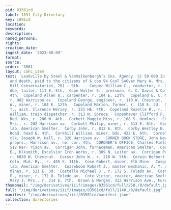 ```yaml
---
pid: 03561cd
label: 1891 City Directory
key: 1891cd
location: 
keywords: 
description: 
named_persons: 
rights: 
creation_date: 
ingest_date: '2023-08-09'
format: 
source: 
order: '3561'
layout: cmhc_item
text: 'Leadville by Steel & VanValkenburgh’s Ins. Agency  S| 50 000 In Losses by fire
  and death, paid to the citizens of § coo 94 CcoT SoOver Mary A. Mrs., propr, Capitol
  Hill Censervatories, 201 - 9th. .  Cooper William C., conductor, r. 207 W. 4th.  Cooperman
  Abe, tailor, 111 E. 5th.  Cope Walter S., pressman, C. C. Davis & Co., r. 319 W.
  4th.  Copeland Allen 8., carpenter, r. 104 E. 12th.  Copeland E. C. Mrs., col’d,
  r. 902 Harrison av.  Copeland George, engineer, r. 110 W. Chestnut,  Copeland James
  W., miner, r. 104 E. 12th.  Copeland Marion, farmer, r. 118 E. 2d.  Copeland Roy
  T., asst. Clarence Hersey, r. 221 HE. 4th.  Copeland Rozelle R., r. 104 EH. 12th.  -Copeman
  William, train dispatcher, r. 313 N. Spruce.  Copenhaver Clifford F., lab, Harrison
  Red. Wks, r. 206 W. 4th.  Corbett Maggie Miss, r. 108 S. Hemlock.  Corbett Maud
  Mrs., r. 202 Harrison av.  Corbett Philip, miner, r. 513 E. 6th.  Corby Adolph,
  lab, American Smelter.  Corby John, r. 812 E. 8th.  Corby Westley B., grocer, Strayhorse
  Road, head E. 4th.  Corkhill William, miner, bds. 422 E. 6th.  Cornell Fred. M.,
  clk, Joseph W. Hall, r. 320 Harrison av.  CORNER BOOK STORE, John Nowland & Co.,
  proprs., Harrison av., ne. cor. 4th.  CORONER’S OFFICE, Charles Fielding, coroner,
  512 Har- rison av.  Corrigan John, furnaceman, American Smelter.  Corrigan John
  E., blksmith, Excelsior Iron Works, r. 309 N. Leiter av.  Corrigan Patriek, lab,
  r. 6830 W. Chestnut.  Corser John W., r. 216 W. 5th.  Corwin Herbert D., engineer,
  Colo. Mid. Ry., r. 405 E. 11th.  Cose Robert, miner, Elk Mine.  Cosgrove Patrick,
  lab, American Smelter.  Cosseboom Robert J., master mechanic, A. Y. and Minnie-
  Mines, r. 521 E. 3d.  Costello Michael J., r. 172 S. Toledo av.  Costello Timothy
  F., miner, r. 172 8. Toledo av.  Cote Victor, roaster, American Smelter.  Cotter
  Mary J. Mrs., r. 214 E. 7th.  Brown & Morgan, 313 Harrison Ave., Furriers '
thumbnail: "/img/derivatives/iiif/images/03561cd/full/250,/0/default.jpg"
full: "/img/derivatives/iiif/images/03561cd/full/1140,/0/default.jpg"
manifest: "/img/derivatives/iiif/03561cd/manifest.json"
collection: directories
---
```

